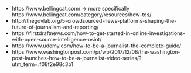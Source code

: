 
<ul>
  <li>https://www.bellingcat.com/ -> more specifically https://www.bellingcat.com/category/resources/how-tos/</li>
  <li>http://thegovlab.org/5-crowdsourced-news-platforms-shaping-the-future-of-journalism-and-reporting/</li>
  <li>https://firstdraftnews.com/how-to-get-started-in-online-investigations-with-open-source-intelligence-osint/</li>
  <li>https://www.udemy.com/how-to-be-a-journalist-the-complete-guide/</li>
  <li>https://www.washingtonpost.com/pr/wp/2017/12/08/the-washington-post-launches-how-to-be-a-journalist-video-series/?utm_term=.f08f2e98c3b1</li>
</ul>
